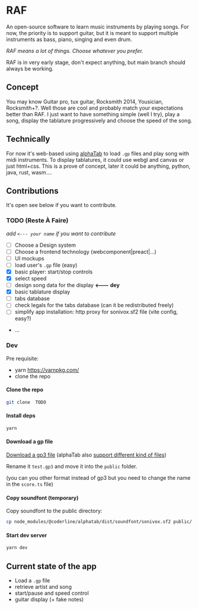 # RAF

An open-source software to learn music instruments by playing songs. For now,
the priority is to support guitar, but it is meant to support multiple
instruments as bass, piano, singing and even drum.

_RAF means a lot of things. Choose whatever you prefer._

RAF is in very early stage, don't expect anything, but main branch should always
be working.

## Concept

You may know Guitar pro, tux guitar, Rocksmith 2014, Yousician, Rocksmith+?.
Well those are cool and probably match your expectations better than RAF. I just
want to have something simple (well I try), play a song, display the tablature
progressively and choose the speed of the song.

## Technically

For now it's web-based using [alphaTab](https://www.alphatab.net) to load `.gp`
files and play song with midi instruments. To display tablatures, it could use
webgl and canvas or just html+css. This is a prove of concept, later it could be
anything, python, java, rust, wasm….

## Contributions

It's open see below if you want to contribute.

### TODO (Reste À Faire)

_add `<--- your name` if you want to contribute_

- [ ] Choose a Design system
- [ ] Choose a frontend technology (webcomponent|preact|…)
- [ ] UI mockups
- [ ] load user's `.gp` file (easy)
- [x] basic player: start/stop controls
- [x] select speed
- [ ] design song data for the display **<--- dey**
- [x] basic tablature display
- [ ] tabs database
- [ ] check legals for the tabs database (can it be redistributed freely)
- [ ] simplify app installation: http proxy for sonivox.sf2 file (vite config,
      easy?)
- …

### Dev

Pre requisite:

- yarn https://yarnpkg.com/
- clone the repo

#### Clone the repo

```bash
git clone  TODO
```

#### Install deps

```bash
yarn
```

#### Download a gp file

[Download a gp3 file](https://duckduckgo.com/?q=gp3+tabs) (alphaTab also
[support different kind of files](https://www.alphatab.net/docs/introduction#the-file-importers))

Rename it `test.gp3` and move it into the `public` folder.

(you can you other format instead of gp3 but you need to change the name in the
`score.ts` file)

#### Copy soundfont (temporary)

Copy soundfont to the public directory:

```bash
cp node_modules/@coderline/alphatab/dist/soundfont/sonivox.sf2 public/
```

#### Start dev server

```bash
yarn dev
```

## Current state of the app

- Load a `.gp` file
- retrieve artist and song
- start/pause and speed control
- guitar display (+ fake notes)
